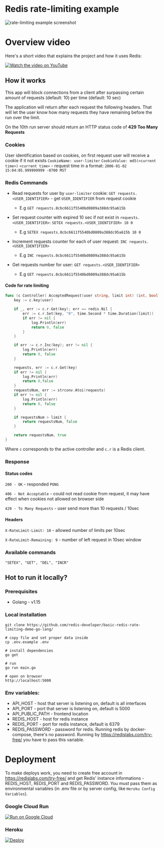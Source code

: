# Redis rate-limiting example

![rate-limiting example screenshot](https://github.com/redis-developer/basic-redis-rate-limiting-demo-go-lang/blob/master/preview.png?raw=true)

# Overview video

Here's a short video that explains the project and how it uses Redis:



[![Watch the video on YouTube](https://github.com/redis-developer/basic-redis-rate-limiting-demo-go-lang/raw/master/public/YTThumbnail.png)](https://www.youtube.com/watch?v=_mFWjk7ONa8)

## How it works

This app will block connections from a client after surpassing certain amount of requests (default: 10) per time (default: 10 sec)

The application will return after each request the following headers. That will let the user know how many requests they have remaining before the run over the limit.

On the 10th run server should return an HTTP status code of **429 Too Many Requests**

### Cookies

User identification based on cookies, on first request user will receive a cookie if it not exists
`CookieName: user-limiter`
`CookieValue: md5(<current time>)`
`<current time>` - request time in a format: `2006-01-02 15:04:05.999999999 -0700 MST`

### Redis Commands

- Read requests for user by `user-limiter` cookie: `GET requests.<USER_IDENTIFIER>` - get `USER_IDENTIFIER` from request cookie

  - E.g `GET requests.0cbc6611f5540bd0809a388dc95a615b`

- Set request counter with expired 10 sec if not exist in `requests.<USER_IDENTIFIER>`: `SETEX requests.<USER_IDENTIFIER> 10 0`

  - E.g `SETEX requests.0cbc6611f5540bd0809a388dc95a615b 10 0`

- Increment requests counter for each of user request: `INC requests.<USER_IDENTIFIER>`

  - E.g `INC requests.0cbc6611f5540bd0809a388dc95a615b`

- Get requests number for user: `GET requests.<USER_IDENTIFIER>`
  - E.g `GET requests.0cbc6611f5540bd0809a388dc95a615b`

#### Code for rate limiting

```Go
func (c Controller) AcceptedRequest(user string, limit int) (int, bool) {
	key := c.key(user)

	if _, err := c.r.Get(key); err == redis.Nil {
		err := c.r.Set(key, "0", time.Second * time.Duration(limit))
		if err != nil {
			log.Println(err)
			return 0, false
		}
	}

	if err := c.r.Inc(key); err != nil {
		log.Println(err)
		return 0, false
	}

	requests, err := c.r.Get(key)
	if err != nil {
		log.Println(err)
		return 0,false
	}
	requestsNum, err := strconv.Atoi(requests)
	if err != nil {
		log.Println(err)
		return 0, false
	}

	if requestsNum > limit {
		return requestsNum, false
	}

	return requestsNum, true
}
```

Where `c` corresponds to the active controller and `c.r` is a Redis client.

### Response

#### Status codes

`200 - OK` - responded `PONG`

`406 - Not Acceptable` - could not read cookie from request, it may have effect when cookies not allowed on browser side

`429 - To Many Requests` - user send more than 10 requests / 10sec

#### Headers

`X-RateLimit-Limit: 10` - allowed number of limits per 10sec

`X-RateLimit-Remaining: 9` - number of left request in 10sec window

### Available commands

```
"SETEX", "GET", "DEL", "INCR"
```

## Hot to run it locally?

### Prerequisites

- Golang - v1.15

### Local installation

```
git clone https://github.com/redis-developer/basic-redis-rate-limiting-demo-go-lang/

# copy file and set proper data inside
cp .env.example .env

# install dependencies
go get

# run
go run main.go

# open on browser
http://localhost:5000

```

### Env variables:

- API_HOST - host that server is listening on, default is all interfaces
- API_PORT - port that server is listening on, default is 5000
- API_PUBLIC_PATH - frontend location
- REDIS_HOST - host for redis instance
- REDIS_PORT - port for redis instance, default is 6379
- REDIS_PASSWORD - password for redis. Running redis by docker-compose, there's no password. Running by https://redislabs.com/try-free/ you have to pass this variable.

# Deployment

To make deploys work, you need to create free account in https://redislabs.com/try-free/ and get Redis' instance informations - REDIS_HOST, REDIS_PORT and REDIS_PASSWORD. You must pass them as environmental variables (in .env file or by server config, like `Heroku Config Variables`).

### Google Cloud Run

[![Run on Google
Cloud](https://deploy.cloud.run/button.svg)](https://deploy.cloud.run/?git_repo=https://github.com/redis-developer/basic-redis-rate-limiting-demo-go-lang.git)

### Heroku

[![Deploy](https://www.herokucdn.com/deploy/button.svg)](https://heroku.com/deploy)
